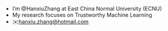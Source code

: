 - I’m @HanxiuZhang at East China Normal University (ECNU)
- My research focuses on Trustworthy Machine Learning
- ✉️hanxiu.zhang@hotmail.com

<!---
HanxiuZhang/HanxiuZhang is a ✨ special ✨ repository because its `README.md` (this file) appears on your GitHub profile.
You can click the Preview link to take a look at your changes.
--->
